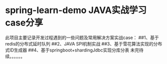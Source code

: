 # spring-learn-demo JAVA实战学习case分享
此项目主要记录开发过程遇到的一些问题及常用解决方案实战case：
##1、基于redis的分布式延时队列
##2、JAVA SPI机制实战
##3、基于雪花算法实现的分布式ID生成器
##4、基于springboot+shardingJdbc实现分库分表
未完待续。。。。。。